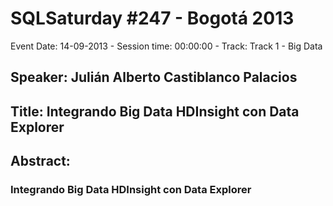 # SQLSaturday #247 - Bogotá 2013
Event Date: 14-09-2013 - Session time: 00:00:00 - Track: Track 1 - Big Data
## Speaker: Julián Alberto Castiblanco Palacios
## Title: Integrando Big Data HDInsight con Data Explorer
## Abstract:
### Integrando Big Data HDInsight con Data Explorer
